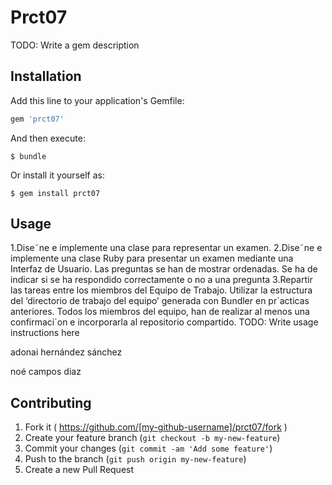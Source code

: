 # Prct07

TODO: Write a gem description

## Installation

Add this line to your application's Gemfile:

```ruby
gem 'prct07'
```

And then execute:

    $ bundle

Or install it yourself as:

    $ gem install prct07

## Usage
1.Dise˜ne e implemente una clase para representar un examen.
2.Dise˜ne e implemente una clase Ruby para presentar un examen mediante una Interfaz de Usuario.
Las preguntas se han de mostrar ordenadas.
Se ha de indicar si se ha respondido correctamente o no a una pregunta
3.Repartir las tareas entre los miembros del Equipo de Trabajo.
Utilizar la estructura del ‘directorio de trabajo del equipo’ generada con Bundler en pr´acticas
anteriores.
Todos los miembros del equipo, han de realizar al menos una confirmaci´on e incorporarla al
repositorio compartido.
TODO: Write usage instructions here

adonai hernández sánchez

noé campos diaz
## Contributing

1. Fork it ( https://github.com/[my-github-username]/prct07/fork )
2. Create your feature branch (`git checkout -b my-new-feature`)
3. Commit your changes (`git commit -am 'Add some feature'`)
4. Push to the branch (`git push origin my-new-feature`)
5. Create a new Pull Request
